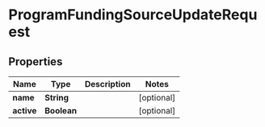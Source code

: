 
# ProgramFundingSourceUpdateRequest

## Properties
Name | Type | Description | Notes
------------ | ------------- | ------------- | -------------
**name** | **String** |  |  [optional]
**active** | **Boolean** |  |  [optional]



